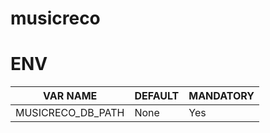 # musicreco

# ENV
| VAR NAME | DEFAULT | MANDATORY |
|---|---|---|
| MUSICRECO_DB_PATH | None | Yes |
